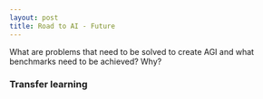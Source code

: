 ```yaml
---
layout: post
title: Road to AI - Future
---
```


What are problems that need to be solved to create AGI and what benchmarks need to be achieved? Why?

### Transfer learning

